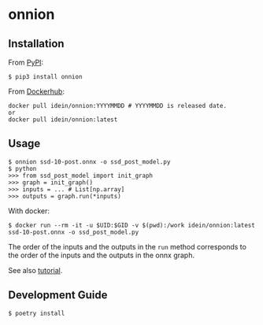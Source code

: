 # onnion

## Installation
From [PyPI](https://pypi.org/project/onnion/):

```
$ pip3 install onnion
```

From [Dockerhub](https://hub.docker.com/repository/docker/idein/onnion):

```
docker pull idein/onnion:YYYYMMDD # YYYYMMDD is released date.
or
docker pull idein/onnion:latest
```


## Usage

```
$ onnion ssd-10-post.onnx -o ssd_post_model.py
$ python
>>> from ssd_post_model import init_graph
>>> graph = init_graph()
>>> inputs = ... # List[np.array]
>>> outputs = graph.run(*inputs)
```

With docker:

```
$ docker run --rm -it -u $UID:$GID -v $(pwd):/work idein/onnion:latest ssd-10-post.onnx -o ssd_post_model.py
```

The order of the inputs and the outputs in the `run` method corresponds to the order of the inputs and the outputs in the onnx graph.

See also [tutorial](https://github.com/Idein/onnion/tree/master#tutorial).

## Development Guide

```
$ poetry install
```
